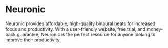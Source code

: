 # Neuronic
Neuronic provides affordable, high-quality binaural beats for increased focus and productivity. With a user-friendly website, free trial, and money-back guarantee, Neuronic is the perfect resource for anyone looking to improve their productivity.
